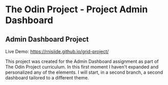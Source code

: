 # The Odin Project - Project Admin Dashboard

## Admin Dashboard Project

Live Demo:
https://rnisiide.github.io/grid-project/


This project was created for the Admin Dashboard assignment as part of The Odin Project curriculum. In this first moment I haven't expanded and personalized any of the elements. I will start, in a second branch, a second dashboard tailored to a different theme.

